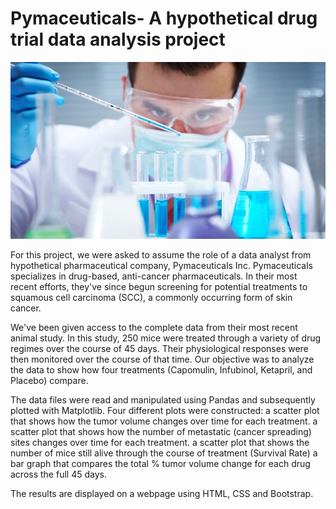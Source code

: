 # Pymaceuticals- A hypothetical drug trial data analysis project

![Laboratory](Laboratory.jpg)

For this project, we were asked to assume the role of a data analyst from hypothetical pharmaceutical company, Pymaceuticals Inc.  Pymaceuticals specializes in drug-based, anti-cancer pharmaceuticals. In their most recent efforts, they've since begun screening for potential treatments to squamous cell carcinoma (SCC), a commonly occurring form of skin cancer.

We've been given access to the complete data from their most recent animal study. In this study, 250 mice were treated through a variety of drug regimes over the course of 45 days. Their physiological responses were then monitored over the course of that time. Our objective was to analyze the data to show how four treatments (Capomulin, Infubinol, Ketapril, and Placebo) compare.

The data files were read and manipulated using Pandas and subsequently plotted with Matplotlib. Four different plots were constructed:
  a scatter plot that shows how the tumor volume changes over time for each treatment.
  a scatter plot that shows how the number of metastatic (cancer spreading) sites changes over time for each treatment.
  a scatter plot that shows the number of mice still alive through the course of treatment (Survival Rate)
  a bar graph that compares the total % tumor volume change for each drug across the full 45 days.
  
The results are displayed on a webpage using HTML, CSS and Bootstrap.










